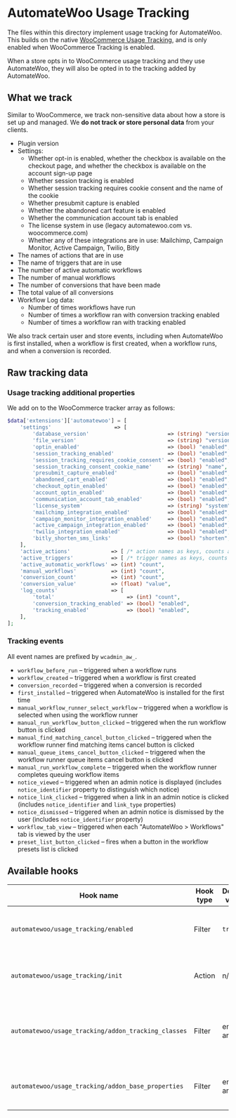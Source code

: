# AutomateWoo Usage Tracking

The files within this directory implement usage tracking for AutomateWoo. This builds on the native [WooCommerce Usage Tracking](https://woocommerce.com/usage-tracking/), and is only enabled when WooCommerce Tracking is enabled.

When a store opts in to WooCommerce usage tracking and they use AutomateWoo, they will also be opted in to the tracking added by AutomateWoo.

## What we track

Similar to WooCommerce, we track non-sensitive data about how a store is set up and managed. We **do not track or store personal data** from your clients.

* Plugin version
* Settings:
  * Whether opt-in is enabled, whether the checkbox is available on the checkout page, and whether the checkbox is available on the account sign-up page
  * Whether session tracking is enabled
  * Whether session tracking requires cookie consent and the name of the cookie
  * Whether presubmit capture is enabled
  * Whether the abandoned cart feature is enabled
  * Whether the communication account tab is enabled
  * The license system in use (legacy automatewoo.com vs. woocommerce.com)
  * Whether any of these integrations are in use: Mailchimp, Campaign Monitor, Active Campaign, Twilio, Bitly
* The names of actions that are in use
* The name of triggers that are in use
* The number of active automatic workflows
* The number of manual workflows
* The number of conversions that have been made
* The total value of all conversions
* Workflow Log data:
  * Number of times workflows have run
  * Number of times a workflow ran with conversion tracking enabled
  * Number of times a workflow ran with tracking enabled

We also track certain user and store events, including when AutomateWoo is first installed, when a workflow is first created, when a workflow runs, and when a conversion is recorded.

## Raw tracking data

### Usage tracking additional properties

We add on to the WooCommerce tracker array as follows:

```php
$data['extensions']['automatewoo'] = [
	'settings'                    => [
		'database_version'                         => (string) "version",
		'file_version'                             => (string) "version",
		'optin_enabled'                            => (bool) "enabled",
		'session_tracking_enabled'                 => (bool) "enabled",
		'session_tracking_requires_cookie_consent' => (bool) "enabled",
		'session_tracking_consent_cookie_name'     => (string) "name",
		'presubmit_capture_enabled'                => (bool) "enabled",
		'abandoned_cart_enabled'                   => (bool) "enabled",
		'checkout_optin_enabled'                   => (bool) "enabled",
		'account_optin_enabled'                    => (bool) "enabled",
		'communication_account_tab_enabled'        => (bool) "enabled",
		'license_system'                           => (string) "system",
		'mailchimp_integration_enabled'            => (bool) "enabled",
		'campaign_monitor_integration_enabled'     => (bool) "enabled",
		'active_campaign_integration_enabled'      => (bool) "enabled",
		'twilio_integration_enabled'               => (bool) "enabled",
		'bitly_shorten_sms_links'                  => (bool) "shorten",
	],
	'active_actions'             => [ /* action names as keys, counts as values */ ],
	'active_triggers'            => [ /* trigger names as keys, counts as values */ ],
	'active_automatic_workflows' => (int) "count",
	'manual_workflows'           => (int) "count",
	'conversion_count'           => (int) "count",
	'conversion_value'           => (float) "value",
	'log_counts'                 => [
		'total'                       => (int) "count",
		'conversion_tracking_enabled' => (bool) "enabled",
		'tracking_enabled'            => (bool) "enabled",
	],
];
```

### Tracking events

All event names are prefixed by `wcadmin_aw_`.

* `workflow_before_run` &ndash; triggered when a workflow runs
* `workflow_created` &ndash; triggered when a workflow is first created
* `conversion_recorded` &ndash; triggered when a conversion is recorded
* `first_installed` &ndash; triggered when AutomateWoo is installed for the first time
* `manual_workflow_runner_select_workflow` &ndash; triggered when a workflow is selected when using the workflow runner
* `manual_run_workflow_button_clicked` &ndash; triggered when the run workflow button is clicked
* `manual_find_matching_cancel_button_clicked` &ndash; triggered when the workflow runner find matching items cancel button is clicked
* `manual_queue_items_cancel_button_clicked` &ndash; triggered when the workflow runner queue items cancel button is clicked
* `manual_run_workflow_complete` &ndash; triggered when the workflow runner completes queuing workflow items
* `notice_viewed` &ndash; triggered when an admin notice is displayed (includes `notice_identifier` property to distinguish which notice)
* `notice_link_clicked` &ndash; triggered when a link in an admin notice is clicked (includes `notice_identifier` and `link_type` properties)
* `notice_dismissed` &ndash; triggered when an admin notice is dismissed by the user (includes `notice_identifier` property)
* `workflow_tab_view` &ndash; triggered when each "AutomateWoo > Workflows" tab is viewed by the user 
* `preset_list_button_clicked` &ndash; fires when a button in the workflow presets list is clicked


## Available hooks

Hook name | Hook type | Default value | Additional Information
--------- | --------- | ------------- | ----------------------
`automatewoo/usage_tracking/enabled` | Filter | `true` | Enables or disables AutomateWoo usage tracking.
`automatewoo/usage_tracking/init` | Action | n/a | Runs before track events and tracker data is initialized.
`automatewoo/usage_tracking/addon_tracking_classes` | Filter | empty array | Allows add-ons to include their own usage tracking classes for initialization.
`automatewoo/usage_tracking/addon_base_properties` | Filter | empty array | Allows add-ons to include properties with all tracks events.
